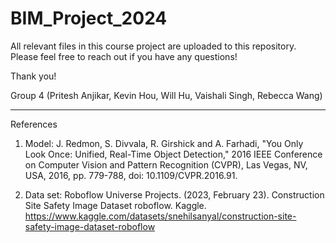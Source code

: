 # BIM_Project_2024
All relevant files in this course project are uploaded to this repository. Please feel free to reach out if you have any questions!

Thank you!

Group 4 (Pritesh Anjikar, Kevin Hou, Will Hu, Vaishali Singh, Rebecca Wang)

-----
References

1. Model: J. Redmon, S. Divvala, R. Girshick and A. Farhadi, "You Only Look Once: Unified, Real-Time Object Detection," 2016 IEEE Conference on Computer Vision and Pattern Recognition (CVPR), Las Vegas, NV, USA, 2016, pp. 779-788, doi: 10.1109/CVPR.2016.91.

2. Data set: Roboflow Universe Projects. (2023, February 23). Construction Site Safety Image Dataset roboflow. Kaggle. https://www.kaggle.com/datasets/snehilsanyal/construction-site-safety-image-dataset-roboflow 

